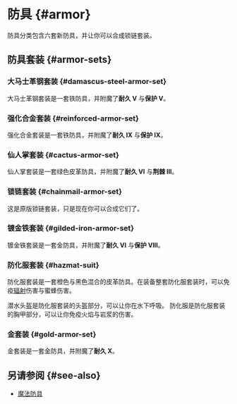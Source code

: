 # 防具 {#armor}

防具分类包含六套新防具，并让你可以合成锁链套装。

## 防具套装 {#armor-sets}

### 大马士革钢套装 {#damascus-steel-armor-set}

大马士革钢套装是一套铁防具，并附魔了**耐久 V** 与**保护 V**。

### 强化合金套装 {#reinforced-armor-set}

强化合金套装是一套铁防具，并附魔了**耐久 IX** 与**保护 IX**。

### 仙人掌套装 {#cactus-armor-set}

仙人掌套装是一套绿色皮革防具，并附魔了**耐久 VI** 与**荆棘 III**。

### 锁链套装 {#chainmail-armor-set}

这是原版锁链套装，只是现在你可以合成它们了。

### 镀金铁套装 {#gilded-iron-armor-set}

镀金铁套装是一套金防具，并附魔了**耐久 VI** 与**保护 VIII**。

### 防化服套装 {#hazmat-suit}

防化服套装是一套橙色与黑色混合的皮革防具。在装备整套防化服套装时，可以免疫[辐射](/Radiation)伤害与蜜蜂伤害。

潜水头盔是防化服套装的头盔部分，可以让你在水下呼吸。
防化服是防化服套装的胸甲部分，可以让你免疫火焰与岩浆的伤害。

### 金套装 {#gold-armor-set}

金套装是一套金防具，并附魔了**耐久 X**。

## 另请参阅 {#see-also}

* [魔法防具](/Magical-Armor)
